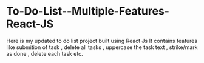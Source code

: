 # To-Do-List--Multiple-Features-React-JS
Here is my updated to do list project built using React Js
It contains features like submition of task , delete all tasks , uppercase the task text , strike/mark as done , delete each task etc.
